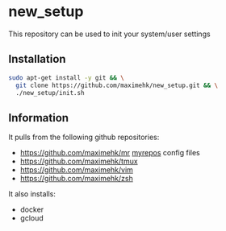 # new_setup

This repository can be used to init your system/user settings

## Installation

```bash
sudo apt-get install -y git && \
  git clone https://github.com/maximehk/new_setup.git && \
  ./new_setup/init.sh
```

## Information

It pulls from the following github repositories:
  * https://github.com/maximehk/mr [myrepos](https://myrepos.branchable.com/) config files
  * https://github.com/maximehk/tmux
  * https://github.com/maximehk/vim
  * https://github.com/maximehk/zsh

It also installs:
  * docker
  * gcloud
